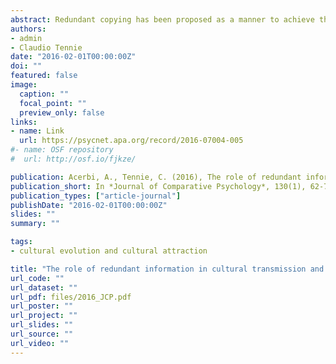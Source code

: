 ```yaml
---
abstract: Redundant copying has been proposed as a manner to achieve the high-fidelity necessary to pass on and preserve complex traits in human cultural transmission. There are at least 2 ways to define redundant copying. One refers to the possibility of copying repeatedly the same trait over time, and another to the ability to exploit multiple layers of information pointing to the same trait during a single copying event. Using an individual-based model, we explore how redundant copying (defined as in the latter way) helps to achieve successful transmission. The authors show that increasing redundant copying increases the likelihood of accurately transmitting a behavior more than either augmenting the number of copying occasions across time or boosting the general accuracy of social learning. They also investigate how different cost functions, deriving, for example, from the need to invest more energy in cognitive processing, impact the evolution of redundant copying. The authors show that populations converge either to high-fitness/high-costs states (with high redundant copying and complex culturally transmitted behaviors; resembling human culture) or to low-fitness/low-costs states (with low redundant copying and simple transmitted behaviors; resembling social learning forms typical of nonhuman animals). This outcome may help to explain why cumulative culture is rare in the animal kingdom. 
authors:
- admin
- Claudio Tennie
date: "2016-02-01T00:00:00Z"
doi: ""
featured: false
image:
  caption: ""
  focal_point: ""
  preview_only: false
links:
- name: Link
  url: https://psycnet.apa.org/record/2016-07004-005
#- name: OSF repository
#  url: http://osf.io/fjkze/

publication: Acerbi, A., Tennie, C. (2016), The role of redundant information in cultural transmission and cultural stabilization, *Journal of Comparative Psychology*, 130(1), 62-70
publication_short: In *Journal of Comparative Psychology*, 130(1), 62-70
publication_types: ["article-journal"]
publishDate: "2016-02-01T00:00:00Z"
slides: ""
summary: ""

tags:
- cultural evolution and cultural attraction

title: "The role of redundant information in cultural transmission and cultural stabilization"
url_code: ""
url_dataset: ""
url_pdf: files/2016_JCP.pdf
url_poster: ""
url_project: ""
url_slides: ""
url_source: ""
url_video: ""
---
```

<script id="altmetric-embed-js" type="text/javascript"
src='https://d1bxh8uas1mnw7.cloudfront.net/assets/embed.js'></script>

<div data-badge-details="right" data-badge-type="donut" data-doi="10.1037/com0000029" data-hide-no-mentions="true" class="altmetric-embed"></div>